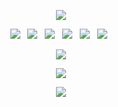 <p align="center">
<img src="https://capsule-render.vercel.app/api?type=waving&color=0:8BC6D3,100:2596BE&height=200&section=header&text=frontend-developer&fontSize=70&fontColor=ffff&fontAlignY=40&desc=SeongYeongJu&animation=fadeIn" />
</p>

<!-- <h3 align="center">😉Hi, I'm YeongJu!</h3>
<p align="center">
I enjoy developing in the front-end field!
Doing something challenging gives me energy. <br>
I really want to learn more and more and more....! <br>
🙋‍♂️ My tech blog here!
<a href="https://velog.io/@duroomi">
  <img src="https://img.shields.io/badge/velog-20C997?style=flat-square&logo=velog&logoColor=white"/>
</a>
</p>
<p align="center">

</p> -->

<!-- <h3 align="center"><b>Tech Stack</b></h3> -->
<p align="center">
<!-- <img src="https://img.shields.io/badge/HTML5-E34F26?style=flat-square&logo=HTML5&logoColor=white"/></a> &nbsp 
<img src="https://img.shields.io/badge/CSS3-1572B6?style=flat-square&logo=CSS3&logoColor=white"/></a> &nbsp-->
<img src="https://img.shields.io/badge/JavaScript-F7DF1E?style=flat-square&logo=JavaScript&logoColor=white"/></a> &nbsp
<img src="https://img.shields.io/badge/typescript-3178C6?style=flat-square&logo=typescript&logoColor=white"/></a> &nbsp
<img src="https://img.shields.io/badge/react-61DAFB?style=flat-square&logo=react&logoColor=white"/></a> &nbsp
<img src="https://img.shields.io/badge/redux-764ABC?style=flat-square&logo=redux&logoColor=white"/></a> &nbsp
<img src="https://img.shields.io/badge/reactquery-FF4154?style=flat-square&logo=reactquery&logoColor=white"/></a> &nbsp
<img src="https://img.shields.io/badge/firebase-FFCA28?style=flat-square&logo=firebase&logoColor=white"/></a> &nbsp
</p>

<p align="center">
<img src="https://github-readme-stats.vercel.app/api?username=SeongYeongJu&show_icons=true&theme=dracula" /> </p>
  
<p align="center">
<img src="https://github-readme-stats.vercel.app/api/top-langs/?username=SeongYeongJu&layout=compact&theme=dracula" /> </p>

<p align="center"><img src="https://github.com/user-attachments/assets/1882c0d7-7c30-4f13-8ea9-6a133d29eae0" /></p>

